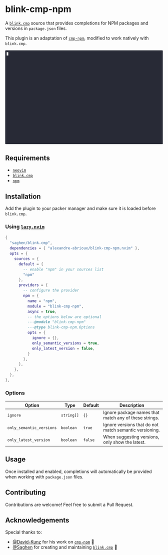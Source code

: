 # blink-cmp-npm

A [`blink.cmp`](https://github.com/Saghen/blink.cmp) source that provides
completions for NPM packages and versions in `package.json` files.

This plugin is an adaptation of [`cmp-npm`](https://github.com/David-Kunz/cmp-npm),
modified to work natively with `blink.cmp`.

[![Demo Gif](https://raw.githubusercontent.com/alexandre-abrioux/blink-cmp-npm.nvim/refs/heads/main/demo.gif)](https://asciinema.org/a/718781?t=2)

## Requirements

- [`neovim`](https://github.com/neovim/neovim)
- [`blink.cmp`](https://github.com/Saghen/blink.cmp)
- [`npm`](https://github.com/npm/cli)

## Installation

Add the plugin to your packer manager and make sure it is loaded before `blink.cmp`.

### Using [`lazy.nvim`](https://github.com/folke/lazy.nvim)

```lua
{
  "saghen/blink.cmp",
  dependencies = { "alexandre-abrioux/blink-cmp-npm.nvim" },
  opts = {
    sources = {
      default = {
        -- enable "npm" in your sources list
        "npm"
      },
      providers = {
        -- configure the provider
        npm = {
          name = "npm",
          module = "blink-cmp-npm",
          async = true,
          -- the options below are optional
          ---@module "blink-cmp-npm"
          ---@type blink-cmp-npm.Options
          opts = {
            ignore = {},
            only_semantic_versions = true,
            only_latest_version = false,
          }
        },
      },
    },
  },
},
```

### Options

| Option                   | Type       | Default | Description                                            |
| ------------------------ | ---------- | ------- | ------------------------------------------------------ |
| `ignore`                 | `string[]` | `{}`    | Ignore package names that match any of these strings.  |
| `only_semantic_versions` | `boolean`  | `true`  | Ignore versions that do not match semantic versioning. |
| `only_latest_version`    | `boolean`  | `false` | When suggesting versions, only show the latest.        |

## Usage

Once installed and enabled,
completions will automatically be provided when working with `package.json` files.

## Contributing

Contributions are welcome! Feel free to submit a Pull Request.

## Acknowledgements

Special thanks to:

- [@David-Kunz](https://github.com/David-Kunz/cmp-npm) for his work on [`cmp-npm`](https://github.com/David-Kunz/cmp-npm) 🙏
- [@Saghen](https://github.com/Saghen/blink.cmp) for creating and maintaining [`blink.cmp`](https://github.com/Saghen/blink.cmp) 🚀

